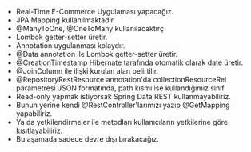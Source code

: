 *   Real-Time E-Commerce Uygulaması yapacağız.
*   JPA Mapping kullanılmaktadır.
*   @ManyToOne, @OneToMany kullanılacaktırç
*   Lombok getter-setter üretir.
*   Annotation uygulanması kolaydır.
*   @Data annotation ile Lombok getter-setter üretir.
*   @CreationTimestamp Hibernate tarafında otomatik olarak date üretir.
*   @JoinColumn ile ilişki kurulan alan belirtilir.
*   @RepositoryRestResource annotation'da collectionResourceRel parametresi JSON formatında, path kısmı ise kullandığımız sınıf.
*   Read-only yapmak istiyorsak Spring Data REST kullanmayabiliriz. 
*   Bunun yerine kendi @RestController'larımızı yazıp @GetMapping yapabiliriz.
*   Ya da yetkilendirmeler ile metodları kullanıcıların yetkilerine göre kısıtlayabiliriz.
*   Bu aşamada sadece devre dışı bırakacağız.
 